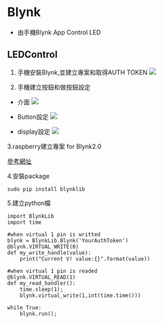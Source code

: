 # Blynk
- 由手機Blynk App Control LED

## LEDControl
1. 手機安裝Blynk,並建立專案和取得AUTH TOKEN
![](images/image1.png)

2. 手機建立按鈕和做按鈕設定 
- 介面
![](images/image3.jpeg)

- Button設定
![](images/image2.jpeg)

- display設定
![](images/image4.jpeg)

3.raspberry建立專案 for Blynk2.0

[參考網址](https://github.com/blynkkk/lib-python)

4.安裝package 
 
	sudo pip install blynklib

5.建立python檔

```
import BlynkLib
import time

#when virtual 1 pin is writted
blynk = BlynkLib.Blynk('YourAuthToken')
@blynk.VIRTUAL_WRITE(0)
def my_write_handle(value):
    print("Current V! value:{}".format(value))

#when virtual 1 pin is readed
@blynk.VIRTUAL_READ(1)
def my_read_handler():
    time.sleep(1);
    blynk.virtual_write(1,int(time.time()))

while True:
    blynk.run();
```

